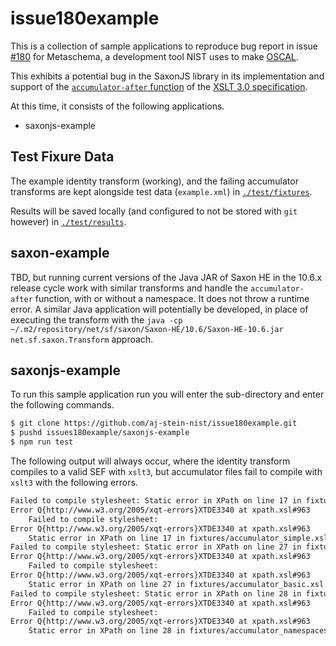 # issue180example

This is a collection of sample applications to reproduce bug report in issue [#180](https://github.com/usnistgov/metaschema/issues/180) for Metaschema, a development tool NIST uses to make [OSCAL](https://pages.nist.gov/OSCAL).

This exhibits a potential bug in the SaxonJS library in its implementation and support of the [`accumulator-after` function](https://www.saxonica.com/html/documentation10/functions/fn/accumulator-after.html) of the [XSLT 3.0 specification](https://www.w3.org/TR/xslt-30/#accumulators).

At this time, it consists of the following applications.

- saxonjs-example

## Test Fixure Data

The example identity transform (working), and the failing accumulator transforms are kept alongside test data (`example.xml`) in [`./test/fixtures`](./test/fixtures).

Results will be saved locally (and configured to not be stored with `git` however) in [`./test/results`](./test/results).

## saxon-example

TBD, but running current versions of the Java JAR of Saxon HE in the 10.6.x release cycle work with similar transforms and handle the `accumulator-after` function, with or without a namespace. It does not throw a runtime error. A similar Java application will potentially be developed, in place of executing the transform with the `java -cp ~/.m2/repository/net/sf/saxon/Saxon-HE/10.6/Saxon-HE-10.6.jar net.sf.saxon.Transform` approach.

## saxonjs-example

To run this sample application run you will enter the sub-directory and enter the following commands.

```sh
$ git clone https://github.com/aj-stein-nist/issue180example.git
$ pushd issues180example/saxonjs-example
$ npm run test
```

The following output will always occur, where the identity transform compiles to a valid SEF with `xslt3`, but accumulator files fail to compile with `xslt3` with the following errors.

```sh
Failed to compile stylesheet: Static error in XPath on line 17 in fixtures/accumulator_simple.xsl {accumulator-after('total-items')}: Unknown accumulator Q{}total-items
Error Q{http://www.w3.org/2005/xqt-errors}XTDE3340 at xpath.xsl#963
    Failed to compile stylesheet:
Error Q{http://www.w3.org/2005/xqt-errors}XTDE3340 at xpath.xsl#963
    Static error in XPath on line 17 in fixtures/accumulator_simple.xsl {accumulator-after('total-items')}: Unknown accumulator Q{}total-items
Failed to compile stylesheet: Static error in XPath on line 27 in fixtures/accumulator_basic.xsl {accumulator-after('total-items')}: Unknown accumulator Q{}total-items
Error Q{http://www.w3.org/2005/xqt-errors}XTDE3340 at xpath.xsl#963
    Failed to compile stylesheet:
Error Q{http://www.w3.org/2005/xqt-errors}XTDE3340 at xpath.xsl#963
    Static error in XPath on line 27 in fixtures/accumulator_basic.xsl {accumulator-after('total-items')}: Unknown accumulator Q{}total-items
Failed to compile stylesheet: Static error in XPath on line 28 in fixtures/accumulator_namespaces.xsl {accumulator-after('example:total-items')}: Unknown accumulator Q{https://example.com/ns/custom/0.1}total-items
Error Q{http://www.w3.org/2005/xqt-errors}XTDE3340 at xpath.xsl#963
    Failed to compile stylesheet:
Error Q{http://www.w3.org/2005/xqt-errors}XTDE3340 at xpath.xsl#963
    Static error in XPath on line 28 in fixtures/accumulator_namespaces.xsl {accumulator-after('example:total-items')}: Unknown accumulator Q{https://example.com/ns/custom/0.1}total-items
```